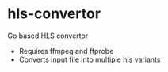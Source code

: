 # hls-convertor
Go based HLS convertor

- Requires ffmpeg and ffprobe
- Converts input file into multiple hls variants
